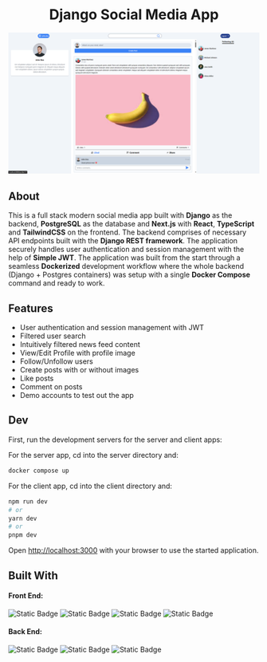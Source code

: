 <div align='center'><h1>Django Social Media App</h1></div>
<img src='./ProjectPicture.png' alt='Picture'>

<!-- <div align='center'><h3><a href="https://vehicle-tracking-rush1dan.vercel.app" target="_blank">View Live Demo</a></h3></div> -->

## About
This is a full stack modern social media app built with **Django** as the backend, **PostgreSQL** as the database and **Next.js** with **React**, **TypeScript** and **TailwindCSS** on the frontend. The backend comprises of necessary API endpoints built with the **Django REST framework**. The application securely handles user authentication and session management with the help of **Simple JWT**. The application was built from the start through a seamless **Dockerized** development workflow where the whole backend (Django + Postgres containers) was setup with a single **Docker Compose** command and ready to work.

## Features
- User authentication and session management with JWT
- Filtered user search
- Intuitively filtered news feed content
- View/Edit Profile with profile image
- Follow/Unfollow users
- Create posts with or without images
- Like posts
- Comment on posts
- Demo accounts to test out the app

## Dev

First, run the development servers for the server and client apps:

For the server app, cd into the server directory and:
```bash
docker compose up
```
For the client app, cd into the client directory and:
```bash
npm run dev
# or
yarn dev
# or
pnpm dev
```

Open [http://localhost:3000](http://localhost:3000) with your browser to use the started application.

<!-- ## Demo
[![IMAGE ALT TEXT HERE](VehicleTracking_YT.png)](https://www.youtube.com/watch?v=IUBV-C7MmDs) -->

## Built With
<div>
<h4>Front End:</h4>

<div>

![Static Badge](https://img.shields.io/badge/Next.js-a?style=for-the-badge&logo=Next.js&color=494f63)
![Static Badge](https://img.shields.io/badge/React-a?style=for-the-badge&logo=React&color=494f63)
![Static Badge](https://img.shields.io/badge/TypeScript-a?style=for-the-badge&logo=TypeScript&color=494f63)
![Static Badge](https://img.shields.io/badge/TailwindCSS-a?style=for-the-badge&logo=TailwindCSS&color=494f63)

</div>

<h4>Back End:</h4>

<div>

![Static Badge](https://img.shields.io/badge/Python-a?style=for-the-badge&logo=Python&color=494f63)
![Static Badge](https://img.shields.io/badge/Django-a?style=for-the-badge&logo=Django&color=494f63)
![Static Badge](https://img.shields.io/badge/Docker-a?style=for-the-badge&logo=Docker&color=494f63)

</div>

</div>